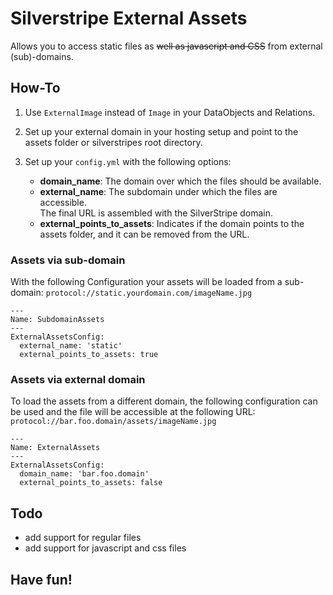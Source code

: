 # Silverstripe External Assets

Allows you to access static files as ~~well as javascript and CSS~~ from external (sub)-domains.

## How-To

1. Use `ExternalImage` instead of `Image` in your DataObjects and Relations.

2. Set up your external domain in your hosting setup and point to the assets folder or silverstripes root directory.

2. Set up your `config.yml` with the following options:

	- __domain_name__: The domain over which the files should be available.
	- __external_name__: The subdomain under which the files are accessible.  
	The final URL is assembled with the SilverStripe domain.
	- __external_points_to_assets__: Indicates if the domain points to the assets folder, and it can be removed from the URL.

### Assets via sub-domain

With the following Configuration your assets will be loaded from a sub-domain: `protocol://static.yourdomain.com/imageName.jpg`

```
---
Name: SubdomainAssets
---
ExternalAssetsConfig:
  external_name: 'static'
  external_points_to_assets: true
```

### Assets via external domain

To load the assets from a different domain, the following configuration can be used and the file will be accessible at the following URL: `protocol://bar.foo.domain/assets/imageName.jpg`

```
---
Name: ExternalAssets
---
ExternalAssetsConfig:
  domain_name: 'bar.foo.domain'
  external_points_to_assets: false
```

## Todo


- add support for regular files
- add support for javascript and css files


## Have fun!